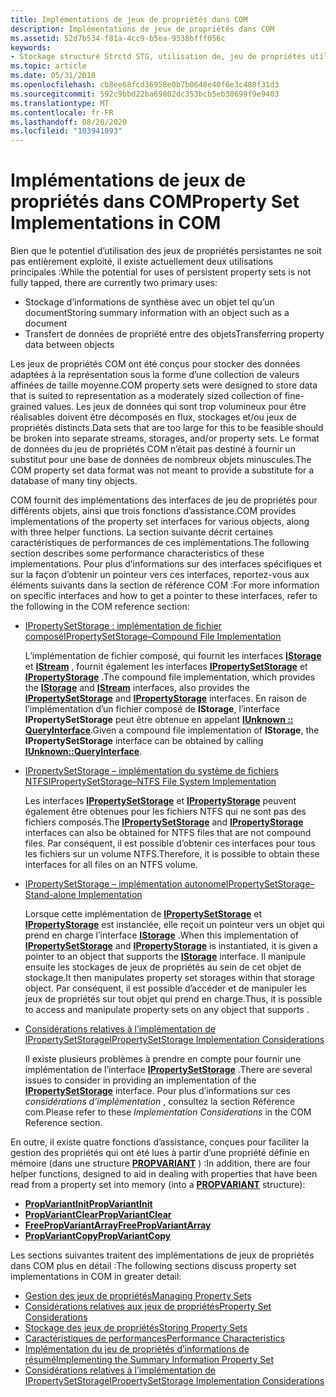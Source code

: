 ```yaml
---
title: Implémentations de jeux de propriétés dans COM
description: Implémentations de jeux de propriétés dans COM
ms.assetid: 52d7b534-f81a-4cc9-b5ea-9538bfff056c
keywords:
- Stockage structuré Strctd STG, utilisation de, jeu de propriétés utilise dans COM
ms.topic: article
ms.date: 05/31/2018
ms.openlocfilehash: cb8ee68fcd36958e0b7b0648e40f6e3c480f31d3
ms.sourcegitcommit: 592c9bbd22ba69802dc353bcb5eb30699f9e9403
ms.translationtype: MT
ms.contentlocale: fr-FR
ms.lasthandoff: 08/20/2020
ms.locfileid: "103941093"
---
```

# <a name="property-set-implementations-in-com"></a><span data-ttu-id="e03ea-104">Implémentations de jeux de propriétés dans COM</span><span class="sxs-lookup"><span data-stu-id="e03ea-104">Property Set Implementations in COM</span></span>

<span data-ttu-id="e03ea-105">Bien que le potentiel d’utilisation des jeux de propriétés persistantes ne soit pas entièrement exploité, il existe actuellement deux utilisations principales :</span><span class="sxs-lookup"><span data-stu-id="e03ea-105">While the potential for uses of persistent property sets is not fully tapped, there are currently two primary uses:</span></span>

-   <span data-ttu-id="e03ea-106">Stockage d’informations de synthèse avec un objet tel qu’un document</span><span class="sxs-lookup"><span data-stu-id="e03ea-106">Storing summary information with an object such as a document</span></span>
-   <span data-ttu-id="e03ea-107">Transfert de données de propriété entre des objets</span><span class="sxs-lookup"><span data-stu-id="e03ea-107">Transferring property data between objects</span></span>

<span data-ttu-id="e03ea-108">Les jeux de propriétés COM ont été conçus pour stocker des données adaptées à la représentation sous la forme d’une collection de valeurs affinées de taille moyenne.</span><span class="sxs-lookup"><span data-stu-id="e03ea-108">COM property sets were designed to store data that is suited to representation as a moderately sized collection of fine-grained values.</span></span> <span data-ttu-id="e03ea-109">Les jeux de données qui sont trop volumineux pour être réalisables doivent être décomposés en flux, stockages et/ou jeux de propriétés distincts.</span><span class="sxs-lookup"><span data-stu-id="e03ea-109">Data sets that are too large for this to be feasible should be broken into separate streams, storages, and/or property sets.</span></span> <span data-ttu-id="e03ea-110">Le format de données du jeu de propriétés COM n’était pas destiné à fournir un substitut pour une base de données de nombreux objets minuscules.</span><span class="sxs-lookup"><span data-stu-id="e03ea-110">The COM property set data format was not meant to provide a substitute for a database of many tiny objects.</span></span>

<span data-ttu-id="e03ea-111">COM fournit des implémentations des interfaces de jeu de propriétés pour différents objets, ainsi que trois fonctions d’assistance.</span><span class="sxs-lookup"><span data-stu-id="e03ea-111">COM provides implementations of the property set interfaces for various objects, along with three helper functions.</span></span> <span data-ttu-id="e03ea-112">La section suivante décrit certaines caractéristiques de performances de ces implémentations.</span><span class="sxs-lookup"><span data-stu-id="e03ea-112">The following section describes some performance characteristics of these implementations.</span></span> <span data-ttu-id="e03ea-113">Pour plus d’informations sur des interfaces spécifiques et sur la façon d’obtenir un pointeur vers ces interfaces, reportez-vous aux éléments suivants dans la section de référence COM :</span><span class="sxs-lookup"><span data-stu-id="e03ea-113">For more information on specific interfaces and how to get a pointer to these interfaces, refer to the following in the COM reference section:</span></span>

-   [<span data-ttu-id="e03ea-114">IPropertySetStorage : implémentation de fichier composé</span><span class="sxs-lookup"><span data-stu-id="e03ea-114">IPropertySetStorage–Compound File Implementation</span></span>](ipropertysetstorage-compound-file-implementation.md)

    <span data-ttu-id="e03ea-115">L’implémentation de fichier composé, qui fournit les interfaces [**IStorage**](/windows/desktop/api/Objidl/nn-objidl-istorage) et [**IStream**](/windows/desktop/api/Objidl/nn-objidl-istream) , fournit également les interfaces [**IPropertySetStorage**](/windows/desktop/api/Propidl/nn-propidl-ipropertysetstorage) et [**IPropertyStorage**](/windows/desktop/api/Propidl/nn-propidl-ipropertystorage) .</span><span class="sxs-lookup"><span data-stu-id="e03ea-115">The compound file implementation, which provides the [**IStorage**](/windows/desktop/api/Objidl/nn-objidl-istorage) and [**IStream**](/windows/desktop/api/Objidl/nn-objidl-istream) interfaces, also provides the [**IPropertySetStorage**](/windows/desktop/api/Propidl/nn-propidl-ipropertysetstorage) and [**IPropertyStorage**](/windows/desktop/api/Propidl/nn-propidl-ipropertystorage) interfaces.</span></span> <span data-ttu-id="e03ea-116">En raison de l’implémentation d’un fichier composé de **IStorage**, l’interface **IPropertySetStorage** peut être obtenue en appelant [**IUnknown :: QueryInterface**](/windows/win32/api/unknwn/nf-unknwn-iunknown-queryinterface(q)).</span><span class="sxs-lookup"><span data-stu-id="e03ea-116">Given a compound file implementation of **IStorage**, the **IPropertySetStorage** interface can be obtained by calling [**IUnknown::QueryInterface**](/windows/win32/api/unknwn/nf-unknwn-iunknown-queryinterface(q)).</span></span>

-   [<span data-ttu-id="e03ea-117">IPropertySetStorage – implémentation du système de fichiers NTFS</span><span class="sxs-lookup"><span data-stu-id="e03ea-117">IPropertySetStorage–NTFS File System Implementation</span></span>](ipropertysetstorage-ntfs-file-system-implementation.md)

    <span data-ttu-id="e03ea-118">Les interfaces [**IPropertySetStorage**](/windows/desktop/api/Propidl/nn-propidl-ipropertysetstorage) et [**IPropertyStorage**](/windows/desktop/api/Propidl/nn-propidl-ipropertystorage) peuvent également être obtenues pour les fichiers NTFS qui ne sont pas des fichiers composés.</span><span class="sxs-lookup"><span data-stu-id="e03ea-118">The [**IPropertySetStorage**](/windows/desktop/api/Propidl/nn-propidl-ipropertysetstorage) and [**IPropertyStorage**](/windows/desktop/api/Propidl/nn-propidl-ipropertystorage) interfaces can also be obtained for NTFS files that are not compound files.</span></span> <span data-ttu-id="e03ea-119">Par conséquent, il est possible d’obtenir ces interfaces pour tous les fichiers sur un volume NTFS.</span><span class="sxs-lookup"><span data-stu-id="e03ea-119">Therefore, it is possible to obtain these interfaces for all files on an NTFS volume.</span></span>

-   [<span data-ttu-id="e03ea-120">IPropertySetStorage – implémentation autonome</span><span class="sxs-lookup"><span data-stu-id="e03ea-120">IPropertySetStorage–Stand-alone Implementation</span></span>](ipropertysetstorage-stand-alone-implementation.md)

    <span data-ttu-id="e03ea-121">Lorsque cette implémentation de [**IPropertySetStorage**](/windows/desktop/api/Propidl/nn-propidl-ipropertysetstorage) et [**IPropertyStorage**](/windows/desktop/api/Propidl/nn-propidl-ipropertystorage) est instanciée, elle reçoit un pointeur vers un objet qui prend en charge l’interface [**IStorage**](/windows/desktop/api/Objidl/nn-objidl-istorage) .</span><span class="sxs-lookup"><span data-stu-id="e03ea-121">When this implementation of [**IPropertySetStorage**](/windows/desktop/api/Propidl/nn-propidl-ipropertysetstorage) and [**IPropertyStorage**](/windows/desktop/api/Propidl/nn-propidl-ipropertystorage) is instantiated, it is given a pointer to an object that supports the [**IStorage**](/windows/desktop/api/Objidl/nn-objidl-istorage) interface.</span></span> <span data-ttu-id="e03ea-122">Il manipule ensuite les stockages de jeux de propriétés au sein de cet objet de stockage.</span><span class="sxs-lookup"><span data-stu-id="e03ea-122">It then manipulates property set storages within that storage object.</span></span> <span data-ttu-id="e03ea-123">Par conséquent, il est possible d’accéder et de manipuler les jeux de propriétés sur tout objet qui prend en charge.</span><span class="sxs-lookup"><span data-stu-id="e03ea-123">Thus, it is possible to access and manipulate property sets on any object that supports .</span></span>

-   [<span data-ttu-id="e03ea-124">Considérations relatives à l’implémentation de IPropertySetStorage</span><span class="sxs-lookup"><span data-stu-id="e03ea-124">IPropertySetStorage Implementation Considerations</span></span>](ipropertysetstorage-implementation-considerations.md)

    <span data-ttu-id="e03ea-125">Il existe plusieurs problèmes à prendre en compte pour fournir une implémentation de l’interface [**IPropertySetStorage**](/windows/desktop/api/Propidl/nn-propidl-ipropertysetstorage) .</span><span class="sxs-lookup"><span data-stu-id="e03ea-125">There are several issues to consider in providing an implementation of the [**IPropertySetStorage**](/windows/desktop/api/Propidl/nn-propidl-ipropertysetstorage) interface.</span></span> <span data-ttu-id="e03ea-126">Pour plus d’informations sur ces *considérations d’implémentation* , consultez la section Référence com.</span><span class="sxs-lookup"><span data-stu-id="e03ea-126">Please refer to these *Implementation Considerations* in the COM Reference section.</span></span>

<span data-ttu-id="e03ea-127">En outre, il existe quatre fonctions d’assistance, conçues pour faciliter la gestion des propriétés qui ont été lues à partir d’une propriété définie en mémoire (dans une structure [**PROPVARIANT**](/windows/win32/api/propidlbase/ns-propidlbase-propvariant) ) :</span><span class="sxs-lookup"><span data-stu-id="e03ea-127">In addition, there are four helper functions, designed to aid in dealing with properties that have been read from a property set into memory (into a [**PROPVARIANT**](/windows/win32/api/propidlbase/ns-propidlbase-propvariant) structure):</span></span>

-   [<span data-ttu-id="e03ea-128">**PropVariantInit**</span><span class="sxs-lookup"><span data-stu-id="e03ea-128">**PropVariantInit**</span></span>](/windows/desktop/api/PropIdl/nf-propidl-propvariantinit)
-   [<span data-ttu-id="e03ea-129">**PropVariantClear**</span><span class="sxs-lookup"><span data-stu-id="e03ea-129">**PropVariantClear**</span></span>](/windows/win32/api/combaseapi/nf-combaseapi-propvariantclear)
-   [<span data-ttu-id="e03ea-130">**FreePropVariantArray**</span><span class="sxs-lookup"><span data-stu-id="e03ea-130">**FreePropVariantArray**</span></span>](/windows/win32/api/combaseapi/nf-combaseapi-freepropvariantarray)
-   [<span data-ttu-id="e03ea-131">**PropVariantCopy**</span><span class="sxs-lookup"><span data-stu-id="e03ea-131">**PropVariantCopy**</span></span>](/windows/win32/api/combaseapi/nf-combaseapi-propvariantcopy)

<span data-ttu-id="e03ea-132">Les sections suivantes traitent des implémentations de jeux de propriétés dans COM plus en détail :</span><span class="sxs-lookup"><span data-stu-id="e03ea-132">The following sections discuss property set implementations in COM in greater detail:</span></span>

-   [<span data-ttu-id="e03ea-133">Gestion des jeux de propriétés</span><span class="sxs-lookup"><span data-stu-id="e03ea-133">Managing Property Sets</span></span>](managing-property-sets.md)
-   [<span data-ttu-id="e03ea-134">Considérations relatives aux jeux de propriétés</span><span class="sxs-lookup"><span data-stu-id="e03ea-134">Property Set Considerations</span></span>](property-set-considerations.md)
-   [<span data-ttu-id="e03ea-135">Stockage des jeux de propriétés</span><span class="sxs-lookup"><span data-stu-id="e03ea-135">Storing Property Sets</span></span>](storing-property-sets.md)
-   [<span data-ttu-id="e03ea-136">Caractéristiques de performances</span><span class="sxs-lookup"><span data-stu-id="e03ea-136">Performance Characteristics</span></span>](performance-characteristics.md)
-   [<span data-ttu-id="e03ea-137">Implémentation du jeu de propriétés d’informations de résumé</span><span class="sxs-lookup"><span data-stu-id="e03ea-137">Implementing the Summary Information Property Set</span></span>](implementing-the-summary-information-property-set.md)
-   [<span data-ttu-id="e03ea-138">Considérations relatives à l’implémentation de IPropertySetStorage</span><span class="sxs-lookup"><span data-stu-id="e03ea-138">IPropertySetStorage Implementation Considerations</span></span>](ipropertysetstorage-implementation-considerations.md)

 

 